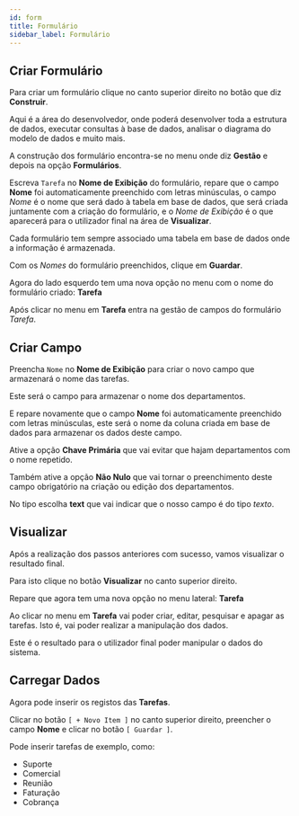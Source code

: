 ```yaml
---
id: form
title: Formulário
sidebar_label: Formulário
---
```


## Criar Formulário

Para criar um formulário clique no canto superior direito no botão que diz **Construir**.

Aqui é a área do desenvolvedor, onde poderá desenvolver toda a estrutura de dados, executar consultas à base de dados, analisar o diagrama do modelo de dados e muito mais.

A construção dos formulário encontra-se no menu onde diz **Gestão** e depois na opção **Formulários**.

Escreva `Tarefa` no **Nome de Exibição** do formulário, repare que o campo **Nome** foi automaticamente preenchido com letras minúsculas, o campo _Nome_ é o nome que será dado à tabela em base de dados, que será criada juntamente com a criação do formulário, e o _Nome de Exibição_ é o que aparecerá para o utilizador final na área de **Visualizar**.

Cada formulário tem sempre associado uma tabela em base de dados onde a informação é armazenada.

Com os _Nomes_ do formulário preenchidos, clique em **Guardar**.

Agora do lado esquerdo tem uma nova opção no menu com o nome do formulário criado: **Tarefa**

Após clicar no menu em **Tarefa** entra na gestão de campos do formulário _Tarefa_.

## Criar Campo

Preencha `Nome` no **Nome de Exibição** para criar o novo campo que armazenará o nome das tarefas.

Este será o campo para armazenar o nome dos departamentos.

E repare novamente que o campo **Nome** foi automaticamente preenchido com letras minúsculas, este será o nome da coluna criada em base de dados para armazenar os dados deste campo.

Ative a opção **Chave Primária** que vai evitar que hajam departamentos com o nome repetido.

Também ative a opção **Não Nulo** que vai tornar o preenchimento deste campo obrigatório na criação ou edição dos departamentos.

No tipo escolha **text** que vai indicar que o nosso campo é do tipo _texto_.


## Visualizar

Após a realização dos passos anteriores com sucesso, vamos visualizar o resultado final.

Para isto clique no botão **Visualizar** no canto superior direito.

Repare que agora tem uma nova opção no menu lateral: **Tarefa**

Ao clicar no menu em **Tarefa** vai poder criar, editar, pesquisar e apagar as tarefas. Isto é, vai poder realizar a manipulação dos dados.

Este é o resultado para o utilizador final poder manipular o dados do sistema.

## Carregar Dados

Agora pode inserir os registos das **Tarefas**.

Clicar no botão `[ + Novo Item ]` no canto superior direito, preencher o campo **Nome** e clicar no botão `[ Guardar ]`.

Pode inserir tarefas de exemplo, como:

- Suporte
- Comercial
- Reunião
- Faturação
- Cobrança
